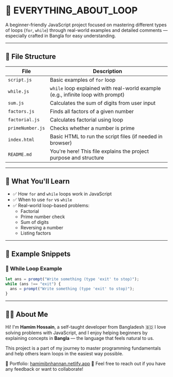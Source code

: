 # 🔁 EVERYTHING_ABOUT_LOOP

A beginner-friendly JavaScript project focused on mastering different types of loops (`for`, `while`) through real-world examples and detailed comments — especially crafted in Bangla for easy understanding.

---

## 📁 File Structure

| File             | Description                                                                      |
| ---------------- | -------------------------------------------------------------------------------- |
| `script.js`      | Basic examples of `for` loop                                                     |
| `while.js`       | `while` loop explained with real-world example (e.g., infinite loop with prompt) |
| `sum.js`         | Calculates the sum of digits from user input                                     |
| `factors.js`     | Finds all factors of a given number                                              |
| `factorial.js`   | Calculates factorial using loop                                                  |
| `primeNumber.js` | Checks whether a number is prime                                                 |
| `index.html`     | Basic HTML to run the script files (if needed in browser)                        |
| `README.md`      | You're here! This file explains the project purpose and structure                |

---

## 🧠 What You'll Learn

- ✅ How `for` and `while` loops work in JavaScript
- ✅ When to use `for` vs `while`
- ✅ Real-world loop-based problems:
  - Factorial
  - Prime number check
  - Sum of digits
  - Reversing a number
  - Listing factors

---

## 🧪 Example Snippets

### 🔄 While Loop Example

```js
let ans = prompt("Write something (type 'exit' to stop)");
while (ans !== "exit") {
  ans = prompt("Write something (type 'exit' to stop)");
}
```

---

## 👨‍💻 About Me

Hi! I'm **Hamim Hossain**, a self-taught developer from Bangladesh 🇧🇩
I love solving problems with JavaScript, and I enjoy helping beginners by explaining concepts in **Bangla** — the language that feels natural to us.

This project is a part of my journey to master programming fundamentals and help others learn loops in the easiest way possible.

📘 Portfolio: [hamimibnhannan.netlify.app](https://hamimibnhannan.netlify.app)
💬 Feel free to reach out if you have any feedback or want to collaborate!

